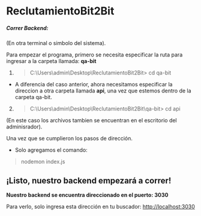 # **ReclutamientoBit2Bit**

##### Correr Backend:

(En otra terminal o simbolo del sistema).

Para empezar el programa, primero se necesita especificar la ruta para ingresar a la carpeta llamada: **qa-bit** 

1. > C:\Users\admin\Desktop\ReclutamientoBit2Bit> cd qa-bit
- A diferencia del caso anterior, ahora necesitamos especificar la direccion a otra carpeta llamada **api**, una vez que estemos dentro de la carpeta qa-bit.
2. > C:\Users\admin\Desktop\ReclutamientoBit2Bit\qa-bit> cd api

(En este caso los archivos tambien se encuentran en el escritorio del adminisrador).

Una vez que se cumplieron los pasos de dirección. 
- Solo agregamos el comando:
> nodemon index.js 

## ¡Listo, nuestro backend empezará a correr!

**Nuestro backend se encuentra direccionado en el puerto: 3030**

Para verlo, solo ingresa esta dirección en tu buscador: [http://localhost:3030](http://localhost:3030)
